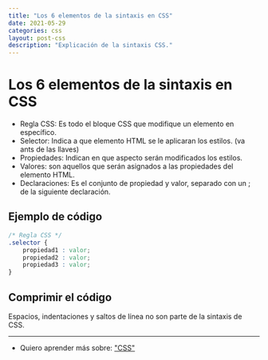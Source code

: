 ```yaml
---
title: "Los 6 elementos de la sintaxis en CSS"
date: 2021-05-29
categories: css
layout: post-css
description: "Explicación de la sintaxis CSS."
---
```


# Los 6 elementos de la sintaxis en CSS

- Regla CSS: Es todo el bloque CSS que modifique un elemento en específico.
- Selector: Indica a que elemento HTML se le aplicaran los estilos. (va ants de las llaves)
- Propiedades: Indican en que aspecto serán modificados los estilos.
- Valores: son aquellos que serán asignados a las propiedades del elemento HTML.
- Declaraciones: Es el conjunto de propiedad y valor, separado con un ; de la siguiente declaración.

## Ejemplo de código

````css
/* Regla CSS */
.selector {
	propiedad1 : valor;
	propiedad2 : valor;
	propiedad3 : valor;
}
````

## Comprimir el código

Espacios, indentaciones y saltos de línea no son parte de la sintaxis de CSS.

***

- Quiero aprender más sobre: ["CSS"](../00/css)
